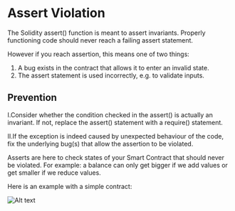 # Assert Violation

The Solidity assert() function is meant to assert invariants. Properly functioning code should never reach a failing assert statement.

However if you reach assertion, this means one of two things:

1. A bug exists in the contract that allows it to enter an invalid state.
2. The assert statement is used incorrectly, e.g. to validate inputs.

## Prevention

I.Consider whether the condition checked in the assert() is actually an invariant. If not, replace the assert() statement with a require() statement.

II.If the exception is indeed caused by unexpected behaviour of the code, fix the underlying bug(s) that allow the assertion to be violated.

Asserts are here to check states of your Smart Contract that should never be violated. For example: a balance can only get bigger if we add values or get smaller if we reduce values.

Here is an example with a simple contract:

![Alt text](<../Common Attack Vectors/image/Assert violation/assert\_implementation.png>)
